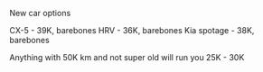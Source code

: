New car options

CX-5 - 39K, barebones
HRV - 36K, barebones
Kia spotage - 38K, barebones

Anything with 50K km and not super old will run you
25K - 30K
